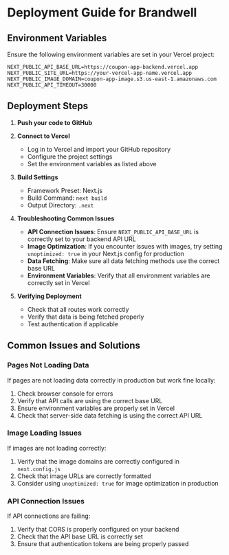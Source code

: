 # Deployment Guide for Brandwell

## Environment Variables

Ensure the following environment variables are set in your Vercel project:

```
NEXT_PUBLIC_API_BASE_URL=https://coupon-app-backend.vercel.app
NEXT_PUBLIC_SITE_URL=https://your-vercel-app-name.vercel.app
NEXT_PUBLIC_IMAGE_DOMAIN=coupon-app-image.s3.us-east-1.amazonaws.com
NEXT_PUBLIC_API_TIMEOUT=30000
```

## Deployment Steps

1. **Push your code to GitHub**

2. **Connect to Vercel**
   - Log in to Vercel and import your GitHub repository
   - Configure the project settings
   - Set the environment variables as listed above

3. **Build Settings**
   - Framework Preset: Next.js
   - Build Command: `next build`
   - Output Directory: `.next`

4. **Troubleshooting Common Issues**

   - **API Connection Issues**: Ensure `NEXT_PUBLIC_API_BASE_URL` is correctly set to your backend API URL
   - **Image Optimization**: If you encounter issues with images, try setting `unoptimized: true` in your Next.js config for production
   - **Data Fetching**: Make sure all data fetching methods use the correct base URL
   - **Environment Variables**: Verify that all environment variables are correctly set in Vercel

5. **Verifying Deployment**
   - Check that all routes work correctly
   - Verify that data is being fetched properly
   - Test authentication if applicable

## Common Issues and Solutions

### Pages Not Loading Data

If pages are not loading data correctly in production but work fine locally:

1. Check browser console for errors
2. Verify that API calls are using the correct base URL
3. Ensure environment variables are properly set in Vercel
4. Check that server-side data fetching is using the correct API URL

### Image Loading Issues

If images are not loading correctly:

1. Verify that the image domains are correctly configured in `next.config.js`
2. Check that image URLs are correctly formatted
3. Consider using `unoptimized: true` for image optimization in production

### API Connection Issues

If API connections are failing:

1. Verify that CORS is properly configured on your backend
2. Check that the API base URL is correctly set
3. Ensure that authentication tokens are being properly passed